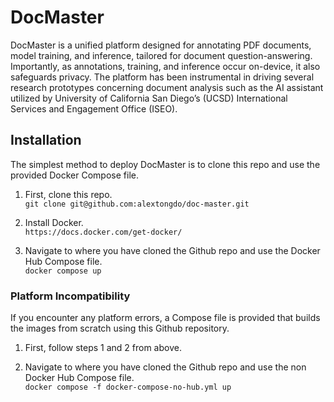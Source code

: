 # DocMaster
DocMaster is a unified platform designed for annotating PDF documents, model training, and inference, tailored for document question-answering. Importantly, as annotations, training, and inference occur on-device, it also safeguards privacy. The platform has been instrumental in driving several research prototypes concerning document analysis such as the AI assistant utilized by University of California San Diego’s (UCSD) International Services and Engagement Office (ISEO).

## Installation
The simplest method to deploy DocMaster is to clone this repo and use the provided Docker Compose file.

1. First, clone this repo.  
`git clone git@github.com:alextongdo/doc-master.git`

2. Install Docker.  
`https://docs.docker.com/get-docker/`

4. Navigate to where you have cloned the Github repo and use the Docker Hub Compose file.  
`docker compose up`

### Platform Incompatibility
If you encounter any platform errors, a Compose file is provided that builds the images from scratch using this Github repository.

1. First, follow steps 1 and 2 from above.

2. Navigate to where you have cloned the Github repo and use the non Docker Hub Compose file.  
`docker compose -f docker-compose-no-hub.yml up`
